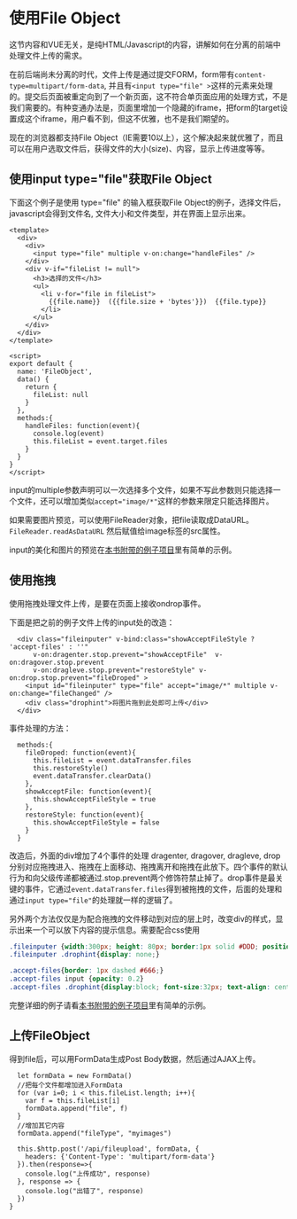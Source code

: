 # 使用File Object


这节内容和VUE无关，是纯HTML/Javascript的内容，讲解如何在分离的前端中处理文件上传的需求。 

在前后端尚未分离的时代，文件上传是通过提交FORM，form带有`content-type=multipart/form-data`, 并且有`<input type="file" >`这样的元素来处理的。提交后页面被重定向到了一个新页面，这不符合单页面应用的处理方式，不是我们需要的。有种变通办法是，页面里增加一个隐藏的iframe，把form的target设置成这个iframe，用户看不到，但这不优雅，也不是我们期望的。

现在的浏览器都支持File Object（IE需要10以上），这个解决起来就优雅了，而且可以在用户选取文件后，获得文件的大小(size)、内容，显示上传进度等等。

## 使用input type="file"获取File Object

下面这个例子是使用 type="file" 的输入框获取File Object的例子，选择文件后，javascript会得到文件名, 文件大小和文件类型，并在界面上显示出来。

```vue
<template>
  <div>
    <div>
      <input type="file" multiple v-on:change="handleFiles" />
    </div>
    <div v-if="fileList != null">
      <h3>选择的文件</h3>
      <ul>
        <li v-for="file in fileList">
          {{file.name}}  ({{file.size + 'bytes'}})  {{file.type}}
        </li>
      </ul>
    </div>
  </div>
</template>

<script>
export default {
  name: 'FileObject',
  data() {
    return {
      fileList: null
    }
  },
  methods:{
    handleFiles: function(event){
      console.log(event)
      this.fileList = event.target.files
    }
  }
}
</script>
```

input的multiple参数声明可以一次选择多个文件，如果不写此参数则只能选择一个文件，还可以增加类似`accept="image/*"`这样的参数来限定只能选择图片。

如果需要图片预览，可以使用FileReader对象，把file读取成DataURL。 `FileReader.readAsDataURL` 然后赋值给image标签的src属性。

input的美化和图片的预览在[本书附带的例子项目](../sample-project)里有简单的示例。

## 使用拖拽

使用拖拽处理文件上传，是要在页面上接收ondrop事件。

下面是把之前的例子文件上传的input处的改造：

```vue
  <div class="fileinputer" v-bind:class="showAcceptFileStyle ? 'accept-files' : ''"
      v-on:dragenter.stop.prevent="showAcceptFile"  v-on:dragover.stop.prevent  
      v-on:dragleve.stop.prevent="restoreStyle" v-on:drop.stop.prevent="fileDroped" >
    <input id="fileinputer" type="file" accept="image/*" multiple v-on:change="fileChanged" />
    <div class="drophint">将图片拖到此处即可上传</div>
  </div>
```

事件处理的方法：

```
  methods:{
    fileDroped: function(event){
      this.fileList = event.dataTransfer.files
      this.restoreStyle()
      event.dataTransfer.clearData() 
    },
    showAcceptFile: function(event){
      this.showAcceptFileStyle = true
    },
    restoreStyle: function(event){
      this.showAcceptFileStyle = false
    }
  }
```
改造后，外面的div增加了4个事件的处理 dragenter, dragover, dragleve, drop分别对应拖拽进入、拖拽在上面移动、拖拽离开和拖拽在此放下。四个事件的默认行为和向父级传递都被通过.stop.prevent两个修饰符禁止掉了。drop事件是最关键的事件，它通过`event.dataTransfer.files`得到被拖拽的文件，后面的处理和通过`input type="file"`的处理就一样的逻辑了。

另外两个方法仅仅是为配合拖拽的文件移动到对应的层上时，改变div的样式，显示出来一个可以放下内容的提示信息。需要配合css使用

```css
.fileinputer {width:300px; height: 80px; border:1px solid #DDD; position: relative;}
.fileinputer .drophint{display: none;}

.accept-files{border: 1px dashed #666;}
.accept-files input {opacity: 0.2}
.accept-files .drophint{display:block; font-size:32px; text-align: center; line-height: 80px; background-color: #666; color:#FFF; position: absolute; left: 0px; top:0px; width:100%; height:100%; z-index:20;}
```

完整详细的例子请看[本书附带的例子项目](../sample-project)里有简单的示例。

## 上传FileObject

得到file后，可以用FormData生成Post Body数据，然后通过AJAX上传。

```
  let formData = new FormData()
  //把每个文件都增加进入FormData
  for (var i=0; i < this.fileList.length; i++){
    var f = this.fileList[i]
    formData.append("file", f)
  }
  //增加其它内容
  formData.append("fileType", "myimages")
  
  this.$http.post('/api/fileupload', formData, {
    headers: {'Content-Type': 'multipart/form-data'}
  }).then(response=>{
    console.log("上传成功", response)
  }, response => {
    console.log("出错了", response)
  })
}
```
